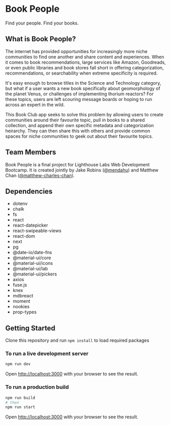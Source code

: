 # Book People
Find your people. Find your books.

## What is Book People?

The internet has provided opportunities for increasingly more niche communities to find one another and share content and experiences. When it comes to book recommendations, large services like Amazon, Goodreads, or even public libraries and book stores fall short in offering categorization, recommendations, or searchability when extreme specificity is required.

It's easy enough to browse titles in the Science and Technology category, but what if a user wants a new book specifically about geomorphology of the planet Venus, or challenges of implementing thorium reactors? For these topics, users are left scouring message boards or hoping to run across an expert in the wild.

This Book Club app seeks to solve this problem by allowing users to create communities around their favourite topic, pull in books to a shared collection, and append their own specific metadata and categorization heirarchy. They can then share this with others and provide common spaces for niche communities to geek out about their favourite topics.

## Team Members

Book People is a final project for Lighthouse Labs Web Development Bootcamp. It is created jointly by Jake Robins ([@mendahu](https://github.com/mendahu)) and Matthew Chan ([@matthew-charles-chan](https://github.com/matthew-charles-chan)).

## Dependencies
* dotenv
* chalk
* fs
* react
* react-datepicker
* react-swipeable-views
* react-dom
* next
* pg
* @date-io/date-fns
* @material-ui/core
* @material-ui/icons
* @material-ui/lab
* @material-ui/pickers
* axios
* fuse.js
* knex
* mdbreact
* moment
* nookies
* prop-types

## Getting Started

Clone this repository and run `npm install` to load required packages

### To run a live development server

```bash
npm run dev
```

Open [http://localhost:3000](http://localhost:3000) with your browser to see the result.

### To run a production build


```bash
npm run build
# then
npm run start
```

Open [http://localhost:3000](http://localhost:3000) with your browser to see the result.
